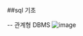 ##sql 기초

-- 관계형 DBMS
![image](https://github.com/DOPPELGANGEM/sql_practice/assets/57855257/7f8883be-717e-431d-b145-51a408e51e8d)
